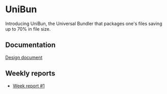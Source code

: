 # UniBun
Introducing UniBun, the Universal Bundler that packages one's files saving up to 70% in file size.

## Documentation
[Design document](https://github.com/VirtualAkseli/UniBun "link to dd")

## Weekly reports
- [Week report #1](https://github.com/VirtualAkseli/UniBun/blob/master/Documentation/viikkoraportti1.md "link to wk1")
